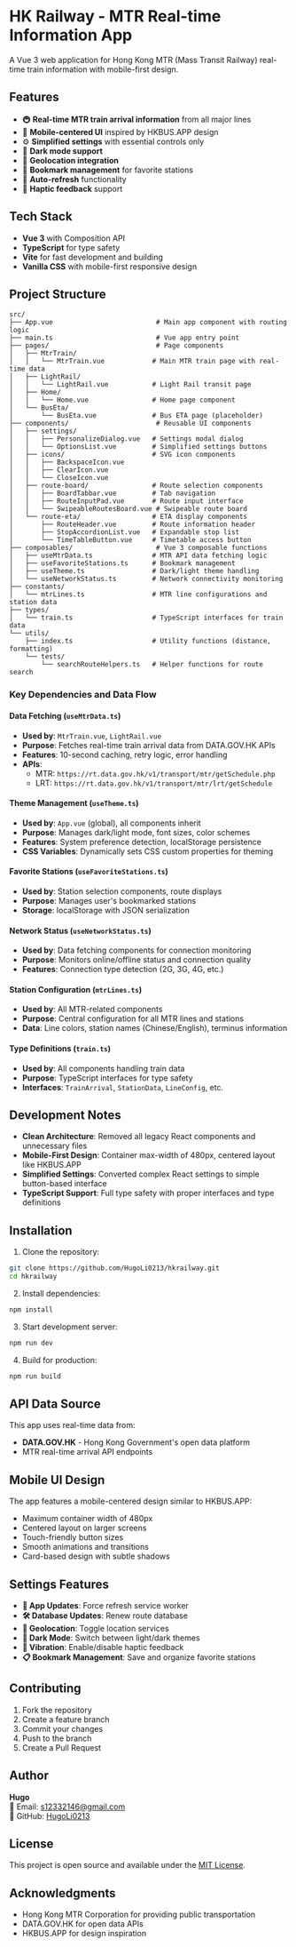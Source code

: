 # HK Railway - MTR Real-time Information App

A Vue 3 web application for Hong Kong MTR (Mass Transit Railway) real-time train information with mobile-first design.

## Features

- 🚇 **Real-time MTR train arrival information** from all major lines
- 📱 **Mobile-centered UI** inspired by HKBUS.APP design
- ⚙️ **Simplified settings** with essential controls only
- 🌙 **Dark mode support**
- 📍 **Geolocation integration**
- 💾 **Bookmark management** for favorite stations
- 🔄 **Auto-refresh** functionality
- 📳 **Haptic feedback** support

## Tech Stack

- **Vue 3** with Composition API
- **TypeScript** for type safety
- **Vite** for fast development and building
- **Vanilla CSS** with mobile-first responsive design

## Project Structure

```
src/
├── App.vue                          # Main app component with routing logic
├── main.ts                          # Vue app entry point
├── pages/                           # Page components
│   ├── MtrTrain/
│   │   └── MtrTrain.vue            # Main MTR train page with real-time data
│   ├── LightRail/
│   │   └── LightRail.vue           # Light Rail transit page
│   ├── Home/
│   │   └── Home.vue                # Home page component
│   └── BusEta/
│       └── BusEta.vue              # Bus ETA page (placeholder)
├── components/                      # Reusable UI components
│   ├── settings/
│   │   ├── PersonalizeDialog.vue   # Settings modal dialog
│   │   └── OptionsList.vue         # Simplified settings buttons
│   ├── icons/                      # SVG icon components
│   │   ├── BackspaceIcon.vue
│   │   ├── ClearIcon.vue
│   │   └── CloseIcon.vue
│   ├── route-board/                # Route selection components
│   │   ├── BoardTabbar.vue         # Tab navigation
│   │   ├── RouteInputPad.vue       # Route input interface
│   │   └── SwipeableRoutesBoard.vue # Swipeable route board
│   └── route-eta/                  # ETA display components
│       ├── RouteHeader.vue         # Route information header
│       ├── StopAccordionList.vue   # Expandable stop list
│       └── TimeTableButton.vue     # Timetable access button
├── composables/                     # Vue 3 composable functions
│   ├── useMtrData.ts               # MTR API data fetching logic
│   ├── useFavoriteStations.ts      # Bookmark management
│   ├── useTheme.ts                 # Dark/light theme handling
│   └── useNetworkStatus.ts         # Network connectivity monitoring
├── constants/
│   └── mtrLines.ts                 # MTR line configurations and station data
├── types/
│   └── train.ts                    # TypeScript interfaces for train data
└── utils/
    ├── index.ts                    # Utility functions (distance, formatting)
    └── tests/
        └── searchRouteHelpers.ts   # Helper functions for route search
```

### Key Dependencies and Data Flow

#### Data Fetching (`useMtrData.ts`)
- **Used by**: `MtrTrain.vue`, `LightRail.vue`
- **Purpose**: Fetches real-time train arrival data from DATA.GOV.HK APIs
- **Features**: 10-second caching, retry logic, error handling
- **APIs**: 
  - MTR: `https://rt.data.gov.hk/v1/transport/mtr/getSchedule.php`
  - LRT: `https://rt.data.gov.hk/v1/transport/mtr/lrt/getSchedule`

#### Theme Management (`useTheme.ts`)
- **Used by**: `App.vue` (global), all components inherit
- **Purpose**: Manages dark/light mode, font sizes, color schemes
- **Features**: System preference detection, localStorage persistence
- **CSS Variables**: Dynamically sets CSS custom properties for theming

#### Favorite Stations (`useFavoriteStations.ts`)
- **Used by**: Station selection components, route displays
- **Purpose**: Manages user's bookmarked stations
- **Storage**: localStorage with JSON serialization

#### Network Status (`useNetworkStatus.ts`)
- **Used by**: Data fetching components for connection monitoring
- **Purpose**: Monitors online/offline status and connection quality
- **Features**: Connection type detection (2G, 3G, 4G, etc.)

#### Station Configuration (`mtrLines.ts`)
- **Used by**: All MTR-related components
- **Purpose**: Central configuration for all MTR lines and stations
- **Data**: Line colors, station names (Chinese/English), terminus information

#### Type Definitions (`train.ts`)
- **Used by**: All components handling train data
- **Purpose**: TypeScript interfaces for type safety
- **Interfaces**: `TrainArrival`, `StationData`, `LineConfig`, etc.

## Development Notes

- **Clean Architecture**: Removed all legacy React components and unnecessary files
- **Mobile-First Design**: Container max-width of 480px, centered layout like HKBUS.APP
- **Simplified Settings**: Converted complex React settings to simple button-based interface
- **TypeScript Support**: Full type safety with proper interfaces and type definitions

## Installation

1. Clone the repository:
```bash
git clone https://github.com/HugoLi0213/hkrailway.git
cd hkrailway
```

2. Install dependencies:
```bash
npm install
```

3. Start development server:
```bash
npm run dev
```

4. Build for production:
```bash
npm run build
```

## API Data Source

This app uses real-time data from:
- **DATA.GOV.HK** - Hong Kong Government's open data platform
- MTR real-time arrival API endpoints

## Mobile UI Design

The app features a mobile-centered design similar to HKBUS.APP:
- Maximum container width of 480px
- Centered layout on larger screens
- Touch-friendly button sizes
- Smooth animations and transitions
- Card-based design with subtle shadows

## Settings Features

- **🔄 App Updates**: Force refresh service worker
- **🛠️ Database Updates**: Renew route database
- **📍 Geolocation**: Toggle location services
- **🌙 Dark Mode**: Switch between light/dark themes
- **📳 Vibration**: Enable/disable haptic feedback
- **📋 Bookmark Management**: Save and organize favorite stations

## Contributing

1. Fork the repository
2. Create a feature branch
3. Commit your changes
4. Push to the branch
5. Create a Pull Request

## Author

**Hugo**  
📧 Email: s12332146@gmail.com  
🐙 GitHub: [HugoLi0213](https://github.com/HugoLi0213)

## License

This project is open source and available under the [MIT License](LICENSE).

## Acknowledgments

- Hong Kong MTR Corporation for providing public transportation
- DATA.GOV.HK for open data APIs
- HKBUS.APP for design inspiration
